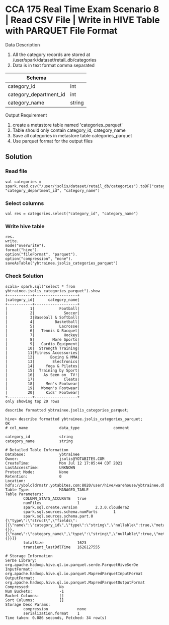 # CCA 175 Real Time Exam Scenario 8 | Read CSV File | Write in HIVE Table with PARQUET File Format

Data Description

1.  All the category records are stored at /user/spark/dataset/retail_db/categories
2.  Data is in text format comma separated

| Schema                 |        |
| ---------------------- | ------ |
| category_id            | int    |
| category_department_id | int    |
| category_name          | string |

Output Requirement

1.  create a metastore table named 'categories_parquet'
2.  Table should only contain category_id, category_name
3.  Save all categories in metastore table categories_parquet
4.  Use parquet format for the output files

## Solution

### Read file

```
val categories = spark.read.csv("/user/jsolis/dataset/retail_db/categories").toDF("category_id", "category_department_id", "category_name")
```

### Select columns

```
val res = categories.select("category_id", "category_name")
```

### Write hive table

```
res.
write.
mode("overwrite").
format("hive").
option("fileFormat", "parquet").
option("compression", "none").
saveAsTable("ybtrainee.jsolis_categories_parquet")
```

### Check Solution

```
scala> spark.sql("select * from ybtrainee.jsolis_categories_parquet").show
+-----------+-------------------+
|category_id|      category_name|
+-----------+-------------------+
|          1|           Football|
|          2|             Soccer|
|          3|Baseball & Softball|
|          4|         Basketball|
|          5|           Lacrosse|
|          6|   Tennis & Racquet|
|          7|             Hockey|
|          8|        More Sports|
|          9|   Cardio Equipment|
|         10|  Strength Training|
|         11|Fitness Accessories|
|         12|       Boxing & MMA|
|         13|        Electronics|
|         14|     Yoga & Pilates|
|         15|  Training by Sport|
|         16|    As Seen on  TV!|
|         17|             Cleats|
|         18|     Men's Footwear|
|         19|   Women's Footwear|
|         20|     Kids' Footwear|
+-----------+-------------------+
only showing top 20 rows
```

```
describe formatted ybtrainee.jsolis_categories_parquet;

hive> describe formatted ybtrainee.jsolis_categories_parquet;
OK
# col_name              data_type               comment

category_id             string
category_name           string

# Detailed Table Information
Database:               ybtrainee
Owner:                  jsolis@YOTABITES.COM
CreateTime:             Mon Jul 12 17:05:44 CDT 2021
LastAccessTime:         UNKNOWN
Protect Mode:           None
Retention:              0
Location:               hdfs://ybolcldrmstr.yotabites.com:8020/user/hive/warehouse/ybtrainee.db/jsolis_categories_parquet
Table Type:             MANAGED_TABLE
Table Parameters:
        COLUMN_STATS_ACCURATE   true
        numFiles                1
        spark.sql.create.version        2.3.0.cloudera2
        spark.sql.sources.schema.numParts       1
        spark.sql.sources.schema.part.0 {\"type\":\"struct\",\"fields\":[{\"name\":\"category_id\",\"type\":\"string\",\"nullable\":true,\"metadata\":{}},{\"name\":\"category_name\",\"type\":\"string\",\"nullable\":true,\"metadata\":{}}]}
        totalSize               1623
        transient_lastDdlTime   1626127555

# Storage Information
SerDe Library:          org.apache.hadoop.hive.ql.io.parquet.serde.ParquetHiveSerDe
InputFormat:            org.apache.hadoop.hive.ql.io.parquet.MapredParquetInputFormat
OutputFormat:           org.apache.hadoop.hive.ql.io.parquet.MapredParquetOutputFormat
Compressed:             No
Num Buckets:            -1
Bucket Columns:         []
Sort Columns:           []
Storage Desc Params:
        compression             none
        serialization.format    1
Time taken: 0.086 seconds, Fetched: 34 row(s)
```
